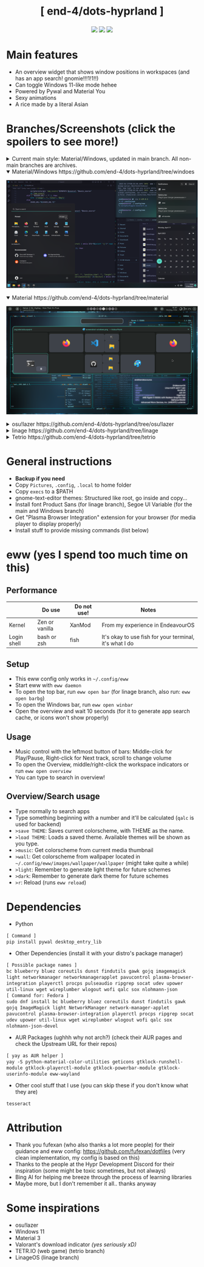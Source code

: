 <div align="center">
    <h1>[ end-4/dots-hyprland ]</h1>
    <h3></h3>
</div>

<div align="center">

![](https://img.shields.io/github/last-commit/end-4/dots-hyprland?&style=for-the-badge&color=FFB1C8&logoColor=D9E0EE&labelColor=292324)
![](https://img.shields.io/github/stars/end-4/dots-hyprland?style=for-the-badge&logo=andela&color=FFB686&logoColor=D9E0EE&labelColor=292324)
[![](https://img.shields.io/github/repo-size/end-4/dots-hyprland?color=CAC992&label=SIZE&logo=googledrive&style=for-the-badge&logoColor=D9E0EE&labelColor=292324)](https://github.com/end-4/hyprland)
</a>

</div>


# Main features
 - An overview widget that shows window positions in workspaces (and has an app search! gnomie!!!1!1!!)
 - Can toggle Windows 11-like mode hehee
 - Powered by Pywal and Material You
 - Sexy animations
 - A rice made by a literal Asian

# Branches/Screenshots (click the spoilers to see more!)

<details> 
  <summary>Current main style: Material/Windows, updated in main branch. All non-main branches are archives. </summary>
  - Nothing here :P, check the ones below
</details>

<details open> 
  <summary>Material/Windows https://github.com/end-4/dots-hyprland/tree/windoes </summary>
  
   ![dots-hyprland](./assets/screenshot-windoes.png)
</details>

<details open> 
  <summary>Material https://github.com/end-4/dots-hyprland/tree/material </summary>
  
   ![dots-hyprland](./assets/screenshot-material.png)
</details>

<details> 
  <summary>osu!lazer https://github.com/end-4/dots-hyprland/tree/osu!lazer </summary>
  
   ![dots-hyprland](./assets/screenshot-17.png)
</details>

<details> 
  <summary>linage https://github.com/end-4/dots-hyprland/tree/linage </summary>
  
   ![dots-hyprland](./assets/screenshot-9.png)
</details>

<details> 
  <summary>Tetrio https://github.com/end-4/dots-hyprland/tree/tetrio </summary>
  
   ![dots-hyprland](./assets/screenshot-tetrio.png)
</details>

# General instructions
 - **Backup if you need**
 - Copy `Pictures`, `.config`, `.local` to home folder
 - Copy `execs` to a $PATH
 - gnome-text-editor themes: Structured like root, go inside and copy...
 - Install font Product Sans (for linage branch), Segoe UI Variable (for the main and Windows branch)
 - Get "Plasma Browser Integration" extension for your browser (for media player to display properly)
 - Install stuff to provide missing commands (list below) 
 
# eww (yes I spend too much time on this)
 ## Performance
|     | Do use | Do not use! | Notes |
| --- | ------ | ----------- | ----- |
| Kernel | Zen or vanilla | XanMod | From my experience in EndeavourOS |
| Login shell | bash or zsh | fish | It's okay to use fish for your terminal, it's what I do |

 ## Setup
 - This eww config only works in `~/.config/eww`
 - Start eww with `eww daemon`
 - To open the top bar, run `eww open bar` (for linage branch, also run: `eww open barbg`)
 - To open the Windows bar, run `eww open winbar`
 - Open the overview and wait 10 seconds (for it to generate app search cache, or icons won't show properly)
 ## Usage
 - Music control with the leftmost button of bars: Middle-click for Play/Pause, Right-click for Next track, scroll to change volume
 - To open the Overview, middle/right-click the workspace indicators or run `eww open overview`
 - You can type to search in overview!
 ## Overview/Search usage
 - Type normally to search apps
 - Type something beginning with a number and it'll be calculated (`qalc` is used for backend)
 - `>save THEME`: Saves current colorscheme, with THEME as the name.
 - `>load THEME`: Loads a saved theme. Available themes will be shown as you type.
 - `>music`: Get colorscheme from current media thumbnail
 - `>wall`: Get colorscheme from wallpaper located in `~/.config/eww/images/wallpaper/wallpaper` (might take quite a while)
 - `>light`: Remember to generate light theme for future schemes
 - `>dark`: Remember to generate dark theme for future schemes
 - `>r`: Reload (runs `eww reload`)

# Dependencies
 - Python
```
[ Command ]
pip install pywal desktop_entry_lib
```
 - Other Dependencies (install it with your distro's package manager)
```
[ Possible package names ]
bc blueberry bluez coreutils dunst findutils gawk gojq imagemagick light networkmanager networkmanagerapplet pavucontrol plasma-browser-integration playerctl procps pulseaudio ripgrep socat udev upower util-linux wget wireplumber wlogout wofi qalc sox nlohmann-json
[ Command for: Fedora ]
sudo dnf install bc blueberry bluez coreutils dunst findutils gawk gojq ImageMagick light NetworkManager network-manager-applet pavucontrol plasma-browser-integration playerctl procps ripgrep socat udev upower util-linux wget wireplumber wlogout wofi qalc sox nlohmann-json-devel
```
- AUR Packages (ughhh why not arch?) (check their AUR pages and check the Upstream URL for their repos)
```
[ yay as AUR helper ]
yay -S python-material-color-utilities geticons gtklock-runshell-module gtklock-playerctl-module gtklock-powerbar-module gtklock-userinfo-module eww-wayland
```
 - Other cool stuff that I use (you can skip these if you don't know what they are)
```
tesseract
```

# Attribution
 - Thank you fufexan (who also thanks a lot more people) for their guidance and eww config: https://github.com/fufexan/dotfiles (very clean implementation, my config is based on this)
 - Thanks to the people at the Hypr Development Discord for their inspiration (some might be toxic sometimes, but not always)
 - Bing AI for helping me breeze through the process of learning libraries
 - Maybe more, but I don't remember it all.. thanks anyway

# Some inspirations
 - osu!lazer
 - Windows 11
 - Material 3
 - Valorant's download indicator _(yes seriously xD)_
 - TETR.IO (web game) (tetrio branch)
 - LinageOS (linage branch)
